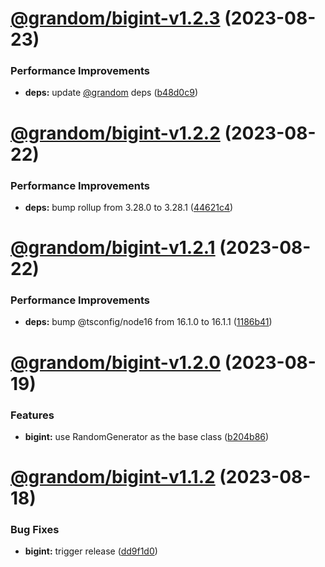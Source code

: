 # [@grandom/bigint-v1.2.3](https://github.com/grandom-library/grandom-js/compare/@grandom/bigint-v1.2.2...@grandom/bigint-v1.2.3) (2023-08-23)


### Performance Improvements

* **deps:** update [@grandom](https://github.com/grandom) deps ([b48d0c9](https://github.com/grandom-library/grandom-js/commit/b48d0c9d06eddc8b253e6bca32d429baabca1e7d))

# [@grandom/bigint-v1.2.2](https://github.com/grandom-library/grandom-js/compare/@grandom/bigint-v1.2.1...@grandom/bigint-v1.2.2) (2023-08-22)


### Performance Improvements

* **deps:** bump rollup from 3.28.0 to 3.28.1 ([44621c4](https://github.com/grandom-library/grandom-js/commit/44621c4c01d07beeffe44dcfb7984b4c0ff0599c))

# [@grandom/bigint-v1.2.1](https://github.com/grandom-library/grandom-js/compare/@grandom/bigint-v1.2.0...@grandom/bigint-v1.2.1) (2023-08-22)


### Performance Improvements

* **deps:** bump @tsconfig/node16 from 16.1.0 to 16.1.1 ([1186b41](https://github.com/grandom-library/grandom-js/commit/1186b418ac99f5333eb25f5b50164b2c863061bc))

# [@grandom/bigint-v1.2.0](https://github.com/grandom-library/grandom-js/compare/@grandom/bigint-v1.1.2...@grandom/bigint-v1.2.0) (2023-08-19)


### Features

* **bigint:** use RandomGenerator as the base class ([b204b86](https://github.com/grandom-library/grandom-js/commit/b204b86162961117e4bbd64c018f363e34df4f7f))

# [@grandom/bigint-v1.1.2](https://github.com/grandom-library/grandom-js/compare/@grandom/bigint-v1.1.1...@grandom/bigint-v1.1.2) (2023-08-18)


### Bug Fixes

* **bigint:** trigger release ([dd9f1d0](https://github.com/grandom-library/grandom-js/commit/dd9f1d05178811ca2bad5847902ca1ce65cceb9d))
